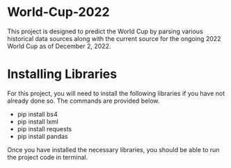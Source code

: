 # World-Cup-2022
This project is designed to predict the World Cup by parsing various historical data sources along with the current source for the ongoing 2022 World Cup as of December 2, 2022.

# Installing Libraries
For this project, you will need to install the following libraries if you have not already done so. The commands are provided below.
- pip install bs4
- pip install lxml
- pip install requests
- pip install pandas

Once you have installed the necessary libraries, you should be able to run the project code in terminal.
